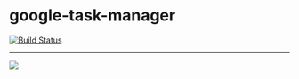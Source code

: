# google-task-manager

[![Build Status](https://travis-ci.org/Myhaylyak/google-task-manager.png?branch=master)](https://travis-ci.org/Myhaylyak/google-task-manager)

----------------------------------------

<img src="http://i.imgur.com/I9zfi3C.gif" />
